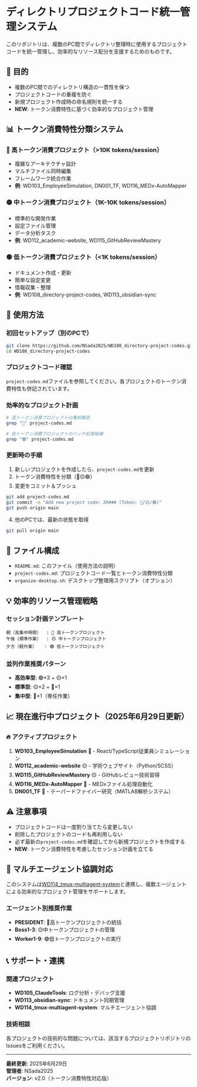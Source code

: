 # ディレクトリプロジェクトコード統一管理システム

このリポジトリは、複数のPC間でディレクトリ整理時に使用するプロジェクトコードを統一管理し、効率的なリソース配分を支援するためのものです。

## 🎯 目的
- 複数のPC間でのディレクトリ構造の一貫性を保つ
- プロジェクトコードの重複を防ぐ
- 新規プロジェクト作成時の命名規則を統一する
- **NEW**: トークン消費特性に基づく効率的なプロジェクト管理

## 📊 トークン消費特性分類システム

### 🔴 高トークン消費プロジェクト（>10K tokens/session）
- 複雑なアーキテクチャ設計
- マルチファイル同時編集
- フレームワーク統合作業
- **例**: WD103_EmployeeSimulation, DN001_TF, WD116_MEDx-AutoMapper

### 🟡 中トークン消費プロジェクト（1K-10K tokens/session）
- 標準的な開発作業
- 設定ファイル管理
- データ分析タスク
- **例**: WD112_academic-website, WD115_GitHubReviewMastery

### 🟢 低トークン消費プロジェクト（<1K tokens/session）
- ドキュメント作成・更新
- 簡単な設定変更
- 情報収集・整理
- **例**: WD108_directory-project-codes, WD113_obsidian-sync

## 🚀 使用方法

### 初回セットアップ（別のPCで）
```bash
git clone https://github.com/NSada2025/WD108_directory-project-codes.git
cd WD108_directory-project-codes
```

### プロジェクトコード確認
`project-codes.md`ファイルを参照してください。各プロジェクトのトークン消費特性も併記されています。

### 効率的なプロジェクト計画
```bash
# 高トークン消費プロジェクトの事前確認
grep "🔴" project-codes.md

# 低トークン消費プロジェクトのバッチ処理候補
grep "🟢" project-codes.md
```

### 更新時の手順
1. 新しいプロジェクトを作成したら、`project-codes.md`を更新
2. トークン消費特性を分類（🔴🟡🟢）
3. 変更をコミット＆プッシュ
```bash
git add project-codes.md
git commit -m "Add new project code: XX### (Token: 🔴/🟡/🟢)"
git push origin main
```

4. 他のPCでは、最新の状態を取得
```bash
git pull origin main
```

## 📁 ファイル構成
- `README.md`: このファイル（使用方法の説明）
- `project-codes.md`: プロジェクトコード一覧とトークン消費特性分類
- `organize-desktop.sh`: デスクトップ整理用スクリプト（オプション）

## 💡 効率的リソース管理戦略

### セッション計画テンプレート
```
朝（高集中時間）  : 🔴 高トークンプロジェクト
午後（標準作業）  : 🟡 中トークンプロジェクト  
夕方（軽作業）   : 🟢 低トークンプロジェクト
```

### 並列作業推奨パターン
- **高効率型**: 🟢×3 + 🟡×1
- **標準型**: 🟡×2 + 🔴×1
- **集中型**: 🔴×1（専任作業）

## 📈 現在進行中プロジェクト（2025年6月29日更新）

### 🔥 アクティブプロジェクト
1. **WD103_EmployeeSimulation** 🔴 - React/TypeScript従業員シミュレーション
2. **WD112_academic-website** 🟡 - 学術ウェブサイト（Python/SCSS）  
3. **WD115_GitHubReviewMastery** 🟡 - GitHubレビュー技術習得
4. **WD116_MEDx-AutoMapper** 🔴 - MEDxファイル処理自動化
5. **DN001_TF** 🔴 - テーパードファイバー研究（MATLAB解析システム）

## ⚠️ 注意事項
- プロジェクトコードは一度割り当てたら変更しない
- 削除したプロジェクトのコードも再利用しない
- 必ず最新の`project-codes.md`を確認してから新規プロジェクトを作成する
- **NEW**: トークン消費特性を考慮したセッション計画を立てる

## 🔄 マルチエージェント協調対応

このシステムは[WD114_tmux-multiagent-system](https://github.com/NSada2025/WD114_tmux-multiagent-system)と連携し、複数エージェントによる効率的なプロジェクト管理をサポートします。

### エージェント別推奨作業
- **PRESIDENT**: 🔴高トークンプロジェクトの統括
- **Boss1-3**: 🟡中トークンプロジェクトの管理
- **Worker1-9**: 🟢低トークンプロジェクトの実行

## 📞 サポート・連携

### 関連プロジェクト
- **WD105_ClaudeTools**: ログ分析・デバッグ支援
- **WD113_obsidian-sync**: ドキュメント同期管理
- **WD114_tmux-multiagent-system**: マルチエージェント協調

### 技術相談
各プロジェクトの技術的な問題については、該当するプロジェクトリポジトリのIssuesをご利用ください。

---

**最終更新**: 2025年6月29日  
**管理者**: NSada2025  
**バージョン**: v2.0（トークン消費特性対応版）